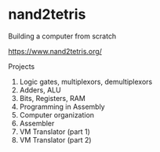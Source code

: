 # nand2tetris
Building a computer from scratch

https://www.nand2tetris.org/

Projects

1. Logic gates, multiplexors, demultiplexors
2. Adders, ALU
3. Bits, Registers, RAM
4. Programming in Assembly
5. Computer organization
6. Assembler
7. VM Translator (part 1)
8. VM Translator (part 2)


